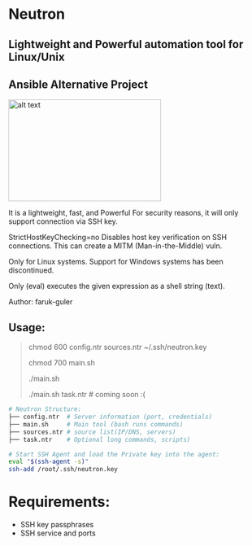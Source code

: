 # Neutron
## Lightweight and Powerful automation tool for Linux/Unix
## Ansible Alternative Project
<img src="https://farukguler.com/assets/img/neutron.png" alt="alt text" width="300" height="200">

It is a lightweight, fast, and Powerful For security reasons, it will only support connection via SSH key.

StrictHostKeyChecking=no
Disables host key verification on SSH connections. This can create a MITM (Man-in-the-Middle) vuln.

Only for Linux systems. Support for Windows systems has been discontinued.

Only (eval) executes the given expression as a shell string (text).

Author: faruk-guler
## Usage:
> chmod 600 config.ntr sources.ntr ~/.ssh/neutron.key
>
> chmod 700 main.sh
> 
> ./main.sh
> 
> ./main.sh task.ntr # coming soon :(
~~~sh
# Neutron Structure:
├── config.ntr  # Server information (port, credentials)
├── main.sh     # Main tool (bash runs commands)
├── sources.ntr # source list(IP/DNS, servers)
├── task.ntr    # Optional long commands, scripts)
~~~
~~~sh
# Start SSH Agent and load the Private key into the agent:
eval "$(ssh-agent -s)"
ssh-add /root/.ssh/neutron.key
~~~

# Requirements:
- SSH key passphrases
- SSH service and ports


